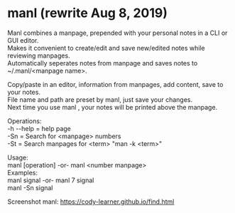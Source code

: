 # manl (rewrite Aug 8, 2019)<br>

Manl combines a manpage, prepended with your personal notes in a CLI or GUI editor.			<br>
Makes it convenient to create/edit and save new/edited notes while reviewing manpages.			<br>
Automatically seperates notes from manpage and saves notes to ~/.manl/\<manpage name\>.			<br>

Copy/paste in an editor, information from manpages, add content, save to your notes.			<br>
File name  and path  are preset by manl, just save your changes.					<br>
Next time you use manl <manpage>, your notes will be printed above the manpage.				<br>

Operations:												<br>
    -h --help  =  help page										<br>
    -Sn        =  Search for \<manpage\> numbers								<br>
    -St        =  Search manpages for \<term\> "man -k \<term\>"						<br>

Usage:  
    manl [operation] <manpage> -or-  manl \<number manpage\>						<br>
Examples:  
    manl signal                -or-  manl 7 signal							<br>
    manl -Sn signal											<br>

Screenshot manl: https://cody-learner.github.io/find.html 						<br>
<br>
